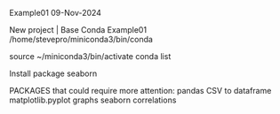 Example01
09-Nov-2024

New project | Base Conda
Example01
/home/stevepro/miniconda3/bin/conda

source ~/miniconda3/bin/activate
conda list


Install package seaborn


PACKAGES that could require more attention:
pandas                  CSV to dataframe
matplotlib.pyplot       graphs
seaborn                 correlations
